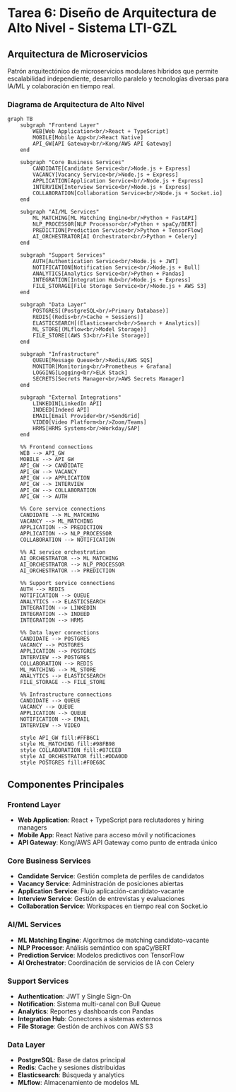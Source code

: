 # Tarea 6: Diseño de Arquitectura de Alto Nivel - Sistema LTI-GZL

## Arquitectura de Microservicios

Patrón arquitectónico de microservicios modulares híbridos que permite escalabilidad independiente, desarrollo paralelo y tecnologías diversas para IA/ML y colaboración en tiempo real.

### Diagrama de Arquitectura de Alto Nivel

```mermaid
graph TB
    subgraph "Frontend Layer"
        WEB[Web Application<br/>React + TypeScript]
        MOBILE[Mobile App<br/>React Native]
        API_GW[API Gateway<br/>Kong/AWS API Gateway]
    end
    
    subgraph "Core Business Services"
        CANDIDATE[Candidate Service<br/>Node.js + Express]
        VACANCY[Vacancy Service<br/>Node.js + Express]
        APPLICATION[Application Service<br/>Node.js + Express]
        INTERVIEW[Interview Service<br/>Node.js + Express]
        COLLABORATION[Collaboration Service<br/>Node.js + Socket.io]
    end
    
    subgraph "AI/ML Services"
        ML_MATCHING[ML Matching Engine<br/>Python + FastAPI]
        NLP_PROCESSOR[NLP Processor<br/>Python + spaCy/BERT]
        PREDICTION[Prediction Service<br/>Python + TensorFlow]
        AI_ORCHESTRATOR[AI Orchestrator<br/>Python + Celery]
    end
    
    subgraph "Support Services"
        AUTH[Authentication Service<br/>Node.js + JWT]
        NOTIFICATION[Notification Service<br/>Node.js + Bull]
        ANALYTICS[Analytics Service<br/>Python + Pandas]
        INTEGRATION[Integration Hub<br/>Node.js + Express]
        FILE_STORAGE[File Storage Service<br/>Node.js + AWS S3]
    end
    
    subgraph "Data Layer"
        POSTGRES[(PostgreSQL<br/>Primary Database)]
        REDIS[(Redis<br/>Cache + Sessions)]
        ELASTICSEARCH[(Elasticsearch<br/>Search + Analytics)]
        ML_STORE[(MLflow<br/>Model Storage)]
        FILE_STORE[(AWS S3<br/>File Storage)]
    end
    
    subgraph "Infrastructure"
        QUEUE[Message Queue<br/>Redis/AWS SQS]
        MONITOR[Monitoring<br/>Prometheus + Grafana]
        LOGGING[Logging<br/>ELK Stack]
        SECRETS[Secrets Manager<br/>AWS Secrets Manager]
    end
    
    subgraph "External Integrations"
        LINKEDIN[LinkedIn API]
        INDEED[Indeed API] 
        EMAIL[Email Provider<br/>SendGrid]
        VIDEO[Video Platform<br/>Zoom/Teams]
        HRMS[HRMS Systems<br/>Workday/SAP]
    end
    
    %% Frontend connections
    WEB --> API_GW
    MOBILE --> API_GW
    API_GW --> CANDIDATE
    API_GW --> VACANCY
    API_GW --> APPLICATION
    API_GW --> INTERVIEW
    API_GW --> COLLABORATION
    API_GW --> AUTH
    
    %% Core service connections
    CANDIDATE --> ML_MATCHING
    VACANCY --> ML_MATCHING
    APPLICATION --> PREDICTION
    APPLICATION --> NLP_PROCESSOR
    COLLABORATION --> NOTIFICATION
    
    %% AI service orchestration
    AI_ORCHESTRATOR --> ML_MATCHING
    AI_ORCHESTRATOR --> NLP_PROCESSOR
    AI_ORCHESTRATOR --> PREDICTION
    
    %% Support service connections
    AUTH --> REDIS
    NOTIFICATION --> QUEUE
    ANALYTICS --> ELASTICSEARCH
    INTEGRATION --> LINKEDIN
    INTEGRATION --> INDEED
    INTEGRATION --> HRMS
    
    %% Data layer connections
    CANDIDATE --> POSTGRES
    VACANCY --> POSTGRES
    APPLICATION --> POSTGRES
    INTERVIEW --> POSTGRES
    COLLABORATION --> REDIS
    ML_MATCHING --> ML_STORE
    ANALYTICS --> ELASTICSEARCH
    FILE_STORAGE --> FILE_STORE
    
    %% Infrastructure connections
    CANDIDATE --> QUEUE
    VACANCY --> QUEUE
    APPLICATION --> QUEUE
    NOTIFICATION --> EMAIL
    INTERVIEW --> VIDEO
    
    style API_GW fill:#FFB6C1
    style ML_MATCHING fill:#98FB98
    style COLLABORATION fill:#87CEEB
    style AI_ORCHESTRATOR fill:#DDA0DD
    style POSTGRES fill:#F0E68C
```

## Componentes Principales

### **Frontend Layer**
- **Web Application**: React + TypeScript para reclutadores y hiring managers
- **Mobile App**: React Native para acceso móvil y notificaciones
- **API Gateway**: Kong/AWS API Gateway como punto de entrada único

### **Core Business Services**
- **Candidate Service**: Gestión completa de perfiles de candidatos
- **Vacancy Service**: Administración de posiciones abiertas
- **Application Service**: Flujo aplicación-candidato-vacante
- **Interview Service**: Gestión de entrevistas y evaluaciones
- **Collaboration Service**: Workspaces en tiempo real con Socket.io

### **AI/ML Services**
- **ML Matching Engine**: Algoritmos de matching candidato-vacante
- **NLP Processor**: Análisis semántico con spaCy/BERT
- **Prediction Service**: Modelos predictivos con TensorFlow
- **AI Orchestrator**: Coordinación de servicios de IA con Celery

### **Support Services**
- **Authentication**: JWT y Single Sign-On
- **Notification**: Sistema multi-canal con Bull Queue
- **Analytics**: Reportes y dashboards con Pandas
- **Integration Hub**: Conectores a sistemas externos
- **File Storage**: Gestión de archivos con AWS S3

### **Data Layer**
- **PostgreSQL**: Base de datos principal
- **Redis**: Cache y sesiones distribuidas
- **Elasticsearch**: Búsqueda y analytics
- **MLflow**: Almacenamiento de modelos ML
